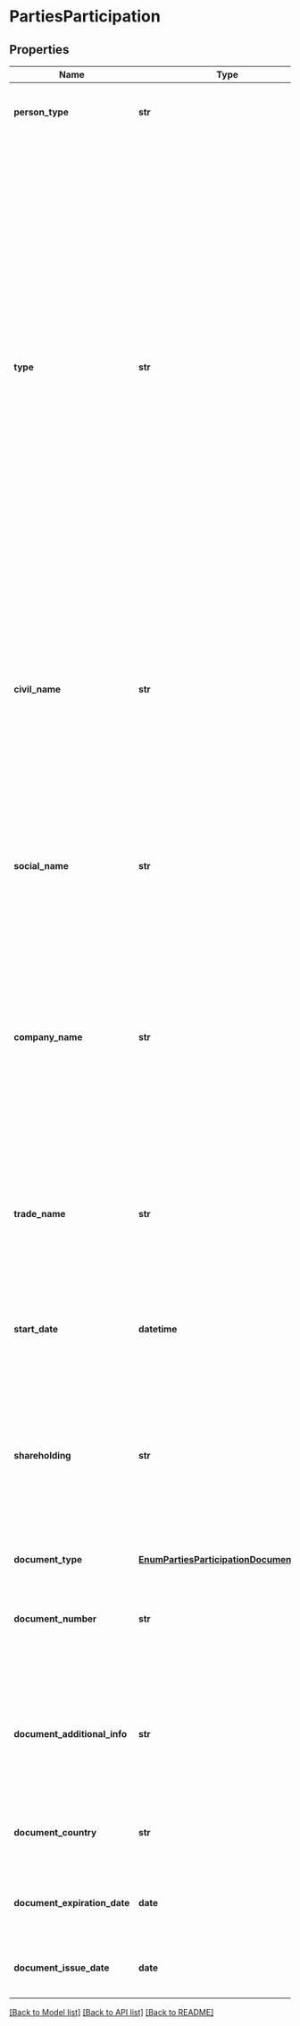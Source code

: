 # PartiesParticipation

## Properties
Name | Type | Description | Notes
------------ | ------------- | ------------- | -------------
**person_type** | **str** | Indica se a pessoa da parte envolvida é uma pessoa natural ou juridica | 
**type** | **str** | Indica o perfil de atuação na empresa. Vide Enum O administrador é o responsável por desempenhar todas as funções administrativas da empresa. É ele quem conduz o dia a dia do negócio, assinando documentos, respondendo legalmente pela sociedade, realizando empréstimos e outras ações gerenciais. Apesar de estar na linha de frente da empresa, ele é denominado sócio por também possuir sua parcela de participação no Capital Social. Sócio não tem qualquer envolvimento nas atividades administrativas da sociedade.  | 
**civil_name** | **str** | Nome civil completo da pessoa natural (Direito fundamental da pessoa, o nome civil é aquele atribuído à pessoa natural desde o registro de seu nascimento, com o qual será identificada por toda a sua vida, bem como após a sua morte) | 
**social_name** | **str** | Nome social da pessoa natural, se houver. (aquele pelo qual travestis e transexuais se reconhecem, bem como são identificados por sua comunidade e em seu meio social, conforme Decreto Local) | 
**company_name** | **str** | Razão social da empresa consultada é o termo registrado sob o qual uma pessoa jurídica (PJ) se individualiza e exerce suas atividades. Também pode ser chamada por denominação social ou firma empresarial | 
**trade_name** | **str** | Nome fantasia da pessoa jurídica, se houver. (É o nome popular da empresa, utilizado para divulgação da empresa e melhor fixação com o público). De preenchimento obrigatório se houver | [optional] 
**start_date** | **datetime** | Data de início da participação, conforme especificação RFC-3339. | 
**shareholding** | **str** | Percentual de participação societária (informar com 2 casas decimais). Sócio só deve ser informado se sua participação societária for igual ou superior a 25%. p.ex: 0.25 (Este valor  representa 25%. O valor &#x27;1 &#x27;representa 100%)  | 
**document_type** | [**EnumPartiesParticipationDocumentType**](EnumPartiesParticipationDocumentType.md) |  | 
**document_number** | **str** | Número do documento informado. Campo Texto Livre para preencher número e dígito do documento se houver | 
**document_additional_info** | **str** | Campo livre, de preenchimento obrigatório quando o documento informado tiver informações complementares relevantes para a sua identificação | [optional] 
**document_country** | **str** | País de emissão do documento. Código do pais de acordo com o código alpha3 do ISO-3166. | 
**document_expiration_date** | **date** | Data de validade do documento informado, conforme especificação RFC-3339. | 
**document_issue_date** | **date** | Data de emissão do documento, conforme especificação RFC-3339. | [optional] 

[[Back to Model list]](../README.md#documentation-for-models) [[Back to API list]](../README.md#documentation-for-api-endpoints) [[Back to README]](../README.md)

